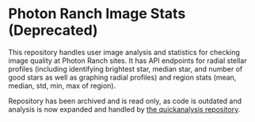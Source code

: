 # Photon Ranch Image Stats (Deprecated)

This repository handles user image analysis and statistics for checking 
image quality at Photon Ranch sites. It has API endpoints for radial stellar 
profiles (including identifying brightest star, median star, and number of 
good stars as well as graphing radial profiles) and region stats (mean, median, 
std, min, max of region).

Repository has been archived and is read only, as code is outdated and analysis is now expanded and handled by [the quickanalysis repository](https://github.com/LCOGT/quickanalysis).